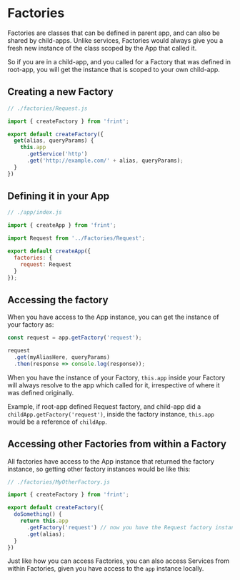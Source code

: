 # Factories

Factories are classes that can be defined in parent app, and can also be shared by child-apps. Unlike services, Factories would always give you a fresh new instance of the class scoped by the App that called it.

So if you are in a child-app, and you called for a Factory that was defined in root-app, you will get the instance that is scoped to your own child-app.

## Creating a new Factory

```js
// ./factories/Request.js

import { createFactory } from 'frint';

export default createFactory({
  get(alias, queryParams) {
    this.app
      .getService('http')
      .get('http://example.com/' + alias, queryParams);
  }
})
```

## Defining it in your App

```js
// ./app/index.js

import { createApp } from 'frint';

import Request from '../Factories/Request';

export default createApp({
  factories: {
    request: Request
  }
});
```

## Accessing the factory

When you have access to the App instance, you can get the instance of your factory as:

```js
const request = app.getFactory('request');

request
  .get(myAliasHere, queryParams)
  .then(response => console.log(response));
```

When you have the instance of your Factory, `this.app` inside your Factory will always resolve to the app which called for it, irrespective of where it was defined originally.

Example, if root-app defined Request factory, and child-app did a `childApp.getFactory('request')`, inside the factory instance, `this.app` would be a reference of `childApp`.

## Accessing other Factories from within a Factory

All factories have access to the App instance that returned the factory instance, so getting other factory instances would be like this:

```js
// ./factories/MyOtherFactory.js

import { createFactory } from 'frint';

export default createFactory({
  doSomething() {
    return this.app
      .getFactory('request') // now you have the Request factory instance
      .get(alias);
  }
})
```

Just like how you can access Factories, you can also access Services from within Factories, given you have access to the `app` instance locally.
